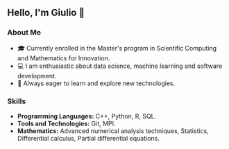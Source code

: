 ## Hello, I'm Giulio 👋

### About Me

- 🎓 Currently enrolled in the Master's program in Scientific Computing and Mathematics for Innovation.
- 💻 I am enthusiastic about data science, machine learning and software development.
- 🌱 Always eager to learn and explore new technologies.

### Skills

- **Programming Languages:** C++, Python, R, SQL.
- **Tools and Technologies:** Git, MPI.
- **Mathematics:** Advanced numerical analysis techniques, Statistics, Differential calculus, Partial differential equations.
